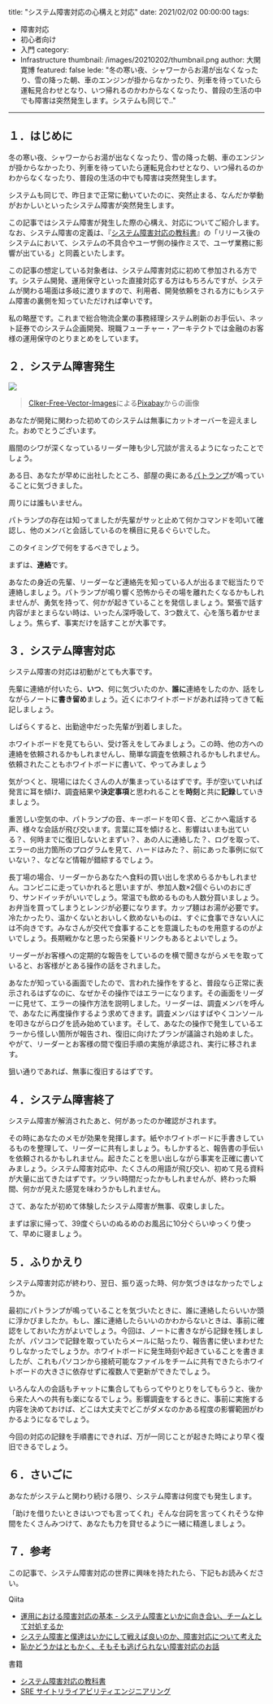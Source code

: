 title: "システム障害対応の心構えと対応"
date: 2021/02/02 00:00:00
tags:
  - 障害対応
  - 初心者向け
  - 入門
category:
  - Infrastructure
thumbnail: /images/20210202/thumbnail.png
author: 大関寛博
featured: false
lede: "冬の寒い夜、シャワーからお湯が出なくなったり、雪の降った朝、車のエンジンが掛からなかったり、列車を待っていたら運転見合わせとなり、いつ帰れるのかわからなくなったり、普段の生活の中でも障害は突然発生します。システムも同じで.."
---

## １．はじめに

冬の寒い夜、シャワーからお湯が出なくなったり、雪の降った朝、車のエンジンが掛からなかったり、列車を待っていたら運転見合わせとなり、いつ帰れるのかわからなくなったり、普段の生活の中でも障害は突然発生します。

システムも同じで、昨日まで正常に動いていたのに、突然止まる、なんだか挙動がおかしいといったシステム障害が突然発生します。

この記事ではシステム障害が発生した際の心構え、対応についてご紹介します。なお、システム障害の定義は、『[システム障害対応の教科書](https://gihyo.jp/book/2020/978-4-297-11265-3)』の「リリース後のシステムにおいて、システムの不具合やユーザ側の操作ミスで、ユーザ業務に影響が出ている」と同義といたします。

この記事の想定している対象者は、システム障害対応に初めて参加される方です。システム開発、運用保守といった直接対応する方はもちろんですが、システムが関わる場面は多岐に渡りますので、利用者、開発依頼をされる方にもシステム障害の裏側を知っていただければ幸いです。

私の略歴です。これまで総合物流企業の事務経理システム刷新のお手伝い、ネット証券でのシステム企画開発、現職フューチャー・アーキテクトでは金融のお客様の運用保守のとりまとめをしています。

## ２．システム障害発生

<img src="/images/20210202/siren-297289_1280.png" class="img-small-size">

> <a href="https://pixabay.com/ja/users/clker-free-vector-images-3736/?utm_source=link-attribution&amp;utm_medium=referral&amp;utm_campaign=image&amp;utm_content=297289">Clker-Free-Vector-Images</a>による<a href="https://pixabay.com/ja/?utm_source=link-attribution&amp;utm_medium=referral&amp;utm_campaign=image&amp;utm_content=297289">Pixabay</a>からの画像

あなたが開発に関わった初めてのシステムは無事にカットオーバーを迎えました。おめでとうございます。

眉間のシワが深くなっているリーダー陣も少し冗談が言えるようになったことでしょう。

ある日、あなたが早めに出社したところ、部屋の奥にある[パトランプ](https://isa-j.co.jp/keiko/products/)が鳴っていることに気づきました。

周りには誰もいません。

パトランプの存在は知ってましたが先輩がサッと止めて何かコマンドを叩いて確認し、他のメンバと会話しているのを横目に見るぐらいでした。

このタイミングで何をするべきでしょう。

まずは、**連絡**です。

あなたの身近の先輩、リーダーなど連絡先を知っている人が出るまで総当たりで連絡しましょう。パトランプが鳴り響く恐怖からその場を離れたくなるかもしれませんが、勇気を持って、何かが起きていることを発信しましょう。緊張で話す内容がまとまらない時は、いったん深呼吸して、3つ数えて、心を落ち着かせましょう。焦らず、事実だけを話すことが大事です。

## ３．システム障害対応

システム障害の対応は初動がとても大事です。

先輩に連絡が付いたら、**いつ**、何に気づいたのか、**誰に**連絡をしたのか、話をしながらノートに**書き留め**ましょう。近くにホワイトボードがあれば持ってきて転記しましょう。

しばらくすると、出勤途中だった先輩が到着しました。

ホワイトボードを見てもらい、受け答えをしてみましょう。この時、他の方への連絡を依頼されるかもしれませんし、簡単な調査を依頼されるかもしれません。依頼されたこともホワイトボードに書いて、やってみましょう

気がつくと、現場にはたくさんの人が集まっているはずです。手が空いていれば発言に耳を傾け、調査結果や**決定事項**と思われることを**時刻**と共に**記録**していきましょう。

重苦しい空気の中、パトランプの音、キーボードを叩く音、どこかへ電話する声、様々な会話が飛び交います。言葉に耳を傾けると、影響はいまも出ている？、何時までに復旧しないとまずい？、あの人に連絡した？、ログを取って、エラーの出力箇所のプログラムを見て、ハードはみた？、前にあった事例に似ていない？、などなど情報が錯綜するでしょう。

長丁場の場合、リーダーからあなたへ食料の買い出しを求めらるかもしれません。コンビニに走っていかれると思いますが、参加人数×2個ぐらいのおにぎり、サンドイッチがいいでしょう。常温でも飲めるものも人数分買いましょう。お弁当を買ってしまうとレンジが必要になります。カップ麺はお湯が必要です。冷たかったり、温かくないとおいしく飲めないものは、すぐに食事できない人には不向きです。みなさんが交代で食事することを意識したものを用意するのがよいでしょう。長期戦かなと思ったら栄養ドリンクもあるとよいでしょう。

リーダーがお客様への定期的な報告をしているのを横で聞きながらメモを取っていると、お客様がとある操作の話をされました。

あなたが知っている画面でしたので、言われた操作をすると、普段なら正常に表示されるはずなのに、なぜかその操作ではエラーになります。その画面をリーダーに見せて、エラーの操作方法を説明しました。リーダーは、調査メンバを呼んで、あなたに再度操作するよう求めてきます。調査メンバはすばやくコンソールを叩きながらログを読み始めています。そして、あなたの操作で発生しているエラーから怪しい箇所が報告され、復旧に向けたプランが議論され始めました。やがて、リーダーとお客様の間で復旧手順の実施が承認され、実行に移されます。

狙い通りであれば、無事に復旧するはずです。

## ４．システム障害終了

システム障害が解消されたあと、何があったのか確認がされます。

その時にあなたのメモが効果を発揮します。紙やホワイトボードに手書きしているものを整理して、リーダーに共有しましょう。もしかすると、報告書の手伝いを依頼されるかもしれません。起きたことを思い出しながら事実を正確に書いてみましょう。システム障害対応中、たくさんの用語が飛び交い、初めて見る資料が大量に出てきたはずです。ツラい時間だったかもしれませんが、終わった瞬間、何かが見えた感覚を味わうかもしれません。

さて、あなたが初めて体験したシステム障害が無事、収束しました。

まずは家に帰って、39度ぐらいのぬるめのお風呂に10分ぐらいゆっくり使って、早めに寝ましょう。

## ５．ふりかえり

システム障害対応が終わり、翌日、振り返った時、何か気づきはなかったでしょうか。

最初にパトランプが鳴っていることを気づいたときに、誰に連絡したらいいか頭に浮かびましたか。もし、誰に連絡したらいいのかわからないときは、事前に確認をしておいた方がよいでしょう。今回は、ノートに書きながら記録を残しましたが、パソコンで記録を取っていたらメールに貼ったり、報告書に使いまわせたりしなかったでしょうか。ホワイトボードに発生時刻や起きていることを書きましたが、これもパソコンから接続可能なファイルをチームに共有できたらホワイトボードの大きさに依存せずに複数人で更新ができたでしょう。

いろんな人の会話もチャットに集合してもらってやりとりをしてもらうと、後から来た人への共有も楽になるでしょう。影響調査をするときに、事前に実施する内容を決めておけば、どこは大丈夫でどこがダメなのかある程度の影響範囲がわかるようになるでしょう。

今回の対応の記録を手順書にできれば、万が一同じことが起きた時により早く復旧できるでしょう。

## ６．さいごに

あなたがシステムと関わり続ける限り、システム障害は何度でも発生します。

「助けを借りたいときはいつでも言ってくれ」そんな台詞を言ってくれそうな仲間をたくさんみつけて、あなたも力を貸せるように一緒に精進しましょう。

## ７．参考

この記事で、システム障害対応の世界に興味を持たれたら、下記もお読みください。

Qiita
* [運用における障害対応の基本 - システム障害といかに向き合い、チームとして対処するか](https://qiita.com/ko1/items/dc260b14d9b7e8a54bd6)
* [システム障害と僕達はいかにして戦えば良いのか、障害対応について考えた](https://qiita.com/zaru/items/edb49d8d2a2a6981789a)
* [恥かどうかはともかく、そもそも逃げられない障害対応のお話](https://qiita.com/s_kozake/items/825348559e4b4e330fb5)

書籍
* [システム障害対応の教科書](https://gihyo.jp/book/2020/978-4-297-11265-3)
* [SRE サイトリライアビリティエンジニアリング](https://www.oreilly.co.jp/books/9784873117911/)
